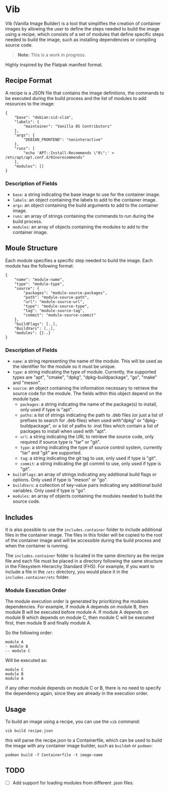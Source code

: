 # Vib

Vib (Vanilla Image Builder) is a tool that simplifies the creation of container images by allowing the user to define the steps needed to build the image using a recipe, which consists of a set of modules that define specific steps needed to build the image, such as installing dependencies or compiling source code. 

> **Note:** This is a work in progress.

Highly inspired by the Flatpak manifest format.

## Recipe Format

A recipe is a JSON file that contains the image definitions, the commands to be executed during the build process and the list of modules to add resources to the image:

```
{
    "base": "debian:sid-slim",
    "labels": {
        "maintainer": "Vanilla OS Contributors"
    },
    "args": {
        "DEBIAN_FRONTEND": "noninteractive"
    },
    "runs": [
        "echo 'APT::Install-Recommends \"0\";' > /etc/apt/apt.conf.d/01norecommends"
    ],
    "modules": []
}
```

### Description of Fields

*   `base`: a string indicating the base image to use for the container image.
*   `labels`: an object containing the labels to add to the container image.
*   `args`: an object containing the build arguments to add to the container image.
*   `runs`: an array of strings containing the commands to run during the build process.
*   `modules`: an array of objects containing the modules to add to the container image.


## Moule Structure

Each module specifies a specific step needed to build the image. Each module has the following format:

```
{
    "name": "module-name",
    "type": "module-type",
    "source": {
        "packages": "module-source-packages",
        "path": "module-source-path",
        "url": "module-source-url",
        "type": "module-source-type",
        "tag": "module-source-tag",
        "commit": "module-source-commit"
    },
    "buildFlags": [..],
    "BuildVars": [..],
    "modules": {}..}
}
```

### Description of Fields

*   `name`: a string representing the name of the module. This will be used as the identifier for the module so it must be unique.
*   `type`: a string indicating the type of module. Currently, the supported types are "apt", "cmake", "dpkg", "dpkg-buildpackage", "go", "make" and "meson".
*   `source`: an object containing the information necessary to retrieve the source code for the module. The fields within this object depend on the module type.
    *   `packages`: a string indicating the name of the package(s) to install, only used if type is "apt".
    *   `paths`: a list of strings indicating the path to .deb files (or just a list of prefixes to search for .deb files) when used with"dpkg" or "dpkg-buildpackage", or a list of paths to .inst files which contain a list of packages to install when used with "apt".
    *   `url`: a string indicating the URL to retrieve the source code, only required if source type is "tar" or "git".
    *   `type`: a string indicating the type of source control system, currently "tar" and "git" are supported.
    *   `tag`: a string indicating the git tag to use, only used if type is "git".
    *   `commit`: a string indicating the git commit to use, only used if type is "git".
*   `buildFlags`: an array of strings indicating any additional build flags or options. Only used if type is "meson" or "go".
*   `buildVars`: a collection of key-value pairs indicating any additional build variables. Only used if type is "go".
*   `modules`: an array of objects containing the modules needed to build the source code.

## Includes

It is also possible to use the `includes.container` folder to include additional files in the container image. The files in this folder will be copied to the root of the container image and will be accessible during the build process and when the container is running.

The `includes.container` folder is located in the same directory as the recipe file and each file must be placed in a directory following the same structure in the Filesystem Hierarchy Standard (FHS). For example, if you want to include a file in the `/etc` directory, you would place it in the `includes.container/etc` folder.

### Module Execution Order

The module execution order is generated by prioritizing the modules dependencies. For example, if module A depends on module B, then module B will be executed before module A. If module A depends on module B which depends on module C, then module C will be executed first, then module B and finally module A.

So the following order:

```
module A
- module B
-- module C
```

Will be executed as:

```
module C
module B
module A
```

if any other module depends on module C or B, there is no need to specify the dependency again, since they are already in the execution order.

## Usage

To build an image using a recipe, you can use the `vib` command:

```
vib build recipe.json
```

this will parse the recipe.json to a Containerfile, which can be used to build the image with any container image builder, such as `buildah` or `podman`:

```
podman build -f Containerfile -t image-name
```

## TODO

- [ ] Add support for loading modules from different .json files.
